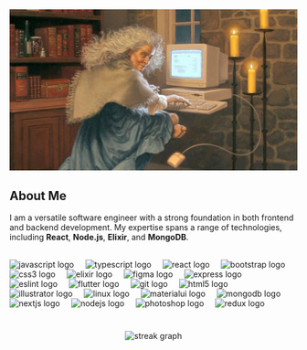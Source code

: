 <!-- # Hi there! I'm Shrouk 👋
<!--
**Shrouk-Abdullah/Shrouk-Abdullah** is a ✨ _special_ ✨ repository because its `README.md` (this file) appears on your GitHub profile.
https://profile-readme-generator.com/
Here are some ideas to get you started:

- 🔭 I’m currently working on ...
- 🌱 I’m currently learning ...
- 👯 I’m looking to collaborate on ...
- 🤔 I’m looking for help with ...
- 💬 Ask me about ...
- 📫 How to reach me: ...
- 😄 Pronouns: ...
- ⚡ Fun fact: ...
-->
<img src="photo_2024-01-06_12-01-51.jpg" alt="drawing" />
<!--   ![alt text](https://github.com/Shrouk-Abdullah/Shrouk-Abdullah/blob/main/photo_2024-01-06_11-32-34.jpg) -->

## About Me
<p>
<p>
  I am a versatile software engineer with a strong foundation in both frontend and backend development. My expertise spans a range of technologies, including <strong>React</strong>, <strong>Node.js</strong>, <strong>Elixir</strong>, and <strong>MongoDB</strong>.
  <br><br>
<!--   On the frontend, I specialize in creating engaging and user-friendly interfaces using modern frameworks such as <strong>React</strong> and <strong>Vue.js</strong>. Simultaneously, my backend proficiency encompasses technologies like <strong>Node.js</strong> and <strong>Express.js</strong>, enabling me to architect scalable and efficient server-side systems.
  <br><br>
  I am well-versed in integrating third-party APIs, supporting both <strong>SOAP</strong> and <strong>REST</strong> paradigms. Whether working with monolithic or microservices architectures, I have hands-on experience in designing and optimizing APIs to meet the diverse needs of web applications.
  <br><br>
  My passion for software engineering extends beyond specific technologies, as I am dedicated to continuous learning and staying abreast of industry trends. I thrive in collaborative environments, contributing to cross-functional teams to deliver innovative and impactful software solutions. -->
</p>
<div align="center">
<!--   <a href="https://www.linkedin.com/in/shrouk-abdullah-797bb620a/" target="_blank" style="text-decoration: none !important;">
    <img src="https://raw.githubusercontent.com/maurodesouza/profile-readme-generator/master/src/assets/icons/social/linkedin/default.svg" width="52" height="40" alt="linkedin logo"  />
  </a>
  <a href="shroukabdullah537@gmail.com" target="_blank" style="text-decoration: none !important;">
    <img src="https://raw.githubusercontent.com/maurodesouza/profile-readme-generator/master/src/assets/icons/social/gmail/default.svg" width="52" height="40" alt="gmail logo"  />
  </a> -->
<!--   <img src="https://raw.githubusercontent.com/maurodesouza/profile-readme-generator/master/src/assets/icons/social/behance/default.svg" width="52" height="40" alt="behance logo"  /> -->
</div>

<div align="left">
  <img src="https://cdn.jsdelivr.net/gh/devicons/devicon/icons/javascript/javascript-original.svg" height="40" alt="javascript logo"  />
  <img width="12" />
  <img src="https://cdn.jsdelivr.net/gh/devicons/devicon/icons/typescript/typescript-original.svg" height="40" alt="typescript logo"  />
  <img width="12" />
  <img src="https://cdn.jsdelivr.net/gh/devicons/devicon/icons/react/react-original.svg" height="40" alt="react logo"  />
  <img width="12" />
  <img src="https://cdn.jsdelivr.net/gh/devicons/devicon/icons/bootstrap/bootstrap-original.svg" height="40" alt="bootstrap logo"  />
  <img width="12" />
  <img src="https://cdn.jsdelivr.net/gh/devicons/devicon/icons/css3/css3-original.svg" height="40" alt="css3 logo"  />
  <img width="12" />
  <img src="https://cdn.jsdelivr.net/gh/devicons/devicon/icons/elixir/elixir-original.svg" height="40" alt="elixir logo"  />
  <img width="12" />
  <img src="https://cdn.jsdelivr.net/gh/devicons/devicon/icons/figma/figma-original.svg" height="40" alt="figma logo"  />
  <img width="12" />
  <img src="https://cdn.jsdelivr.net/gh/devicons/devicon/icons/express/express-original.svg" height="40" alt="express logo"  />
  <img width="12" />
  <img src="https://cdn.jsdelivr.net/gh/devicons/devicon/icons/eslint/eslint-original.svg" height="40" alt="eslint logo"  />
  <img width="12" />
  <img src="https://cdn.jsdelivr.net/gh/devicons/devicon/icons/flutter/flutter-original.svg" height="40" alt="flutter logo"  />
  <img width="12" />
  <img src="https://cdn.jsdelivr.net/gh/devicons/devicon/icons/git/git-original.svg" height="40" alt="git logo"  />
  <img width="12" />
  <img src="https://cdn.jsdelivr.net/gh/devicons/devicon/icons/html5/html5-original.svg" height="40" alt="html5 logo"  />
  <img width="12" />
  <img src="https://cdn.jsdelivr.net/gh/devicons/devicon/icons/illustrator/illustrator-plain.svg" height="40" alt="illustrator logo"  />
  <img width="12" />
  <img src="https://cdn.jsdelivr.net/gh/devicons/devicon/icons/linux/linux-original.svg" height="40" alt="linux logo"  />
  <img width="12" />
  <img src="https://cdn.jsdelivr.net/gh/devicons/devicon/icons/materialui/materialui-original.svg" height="40" alt="materialui logo"  />
  <img width="12" />
  <img src="https://cdn.jsdelivr.net/gh/devicons/devicon/icons/mongodb/mongodb-original.svg" height="40" alt="mongodb logo"  />
  <img width="12" />
  <img src="https://cdn.jsdelivr.net/gh/devicons/devicon/icons/nextjs/nextjs-original.svg" height="40" alt="nextjs logo"  />
  <img width="12" />
  <img src="https://cdn.jsdelivr.net/gh/devicons/devicon/icons/nodejs/nodejs-original.svg" height="40" alt="nodejs logo"  />
  <img width="12" />
  <img src="https://cdn.jsdelivr.net/gh/devicons/devicon/icons/photoshop/photoshop-plain.svg" height="40" alt="photoshop logo"  />
  <img width="12" />
  <img src="https://cdn.jsdelivr.net/gh/devicons/devicon/icons/redux/redux-original.svg" height="40" alt="redux logo"  />
</div>
<br>

###

<div align="center">
  <img src="https://streak-stats.demolab.com?user=shrouk-abdullah&locale=en&mode=daily&theme=dark&hide_border=false&border_radius=5&order=3" height="220" alt="streak graph"  />
</div>

<!--   On the frontend, I specialize in creating engaging and user-friendly interfaces using modern frameworks such as <strong>React</strong> and <strong>Vue.js</strong>. Simultaneously, my backend proficiency encompasses technologies like <strong>Node.js</strong> and <strong>Express.js</strong>, enabling me to architect scalable and efficient server-side systems.
  <br><br>
  I am well-versed in integrating third-party APIs, supporting both <strong>SOAP</strong> and <strong>REST</strong> paradigms. Whether working with monolithic or microservices architectures, I have hands-on experience in designing and optimizing APIs to meet the diverse needs of web applications.
  <br><br>
  My passion for software engineering extends beyond specific technologies, as I am dedicated to continuous learning and staying abreast of industry trends. I thrive in collaborative environments, contributing to cross-functional teams to deliver innovative and impactful software solutions. -->
</p>

<!--   My database expertise includes working with <strong>MongoDB</strong> and exploring relational databases, and I am enthusiastic about mastering the intricacies of data management. I am also eager to delve into the world of API integration, aiming to create seamless connections between applications by implementing both <strong>RESTful</strong> and <strong>GraphQL</strong> APIs.
  <br><br>
  As a fresh backend developer, I am motivated to contribute to innovative projects, collaborate with experienced professionals, and absorb knowledge from the vibrant community of developers. I look forward to embracing challenges and growing as a valuable member of the software engineering field. -->
</p>


